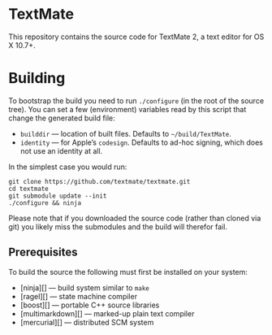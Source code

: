 # TextMate

This repository contains the source code for TextMate 2, a text editor for OS X 10.7+.

# Building

To bootstrap the build you need to run `./configure` (in the root of the source tree). You can set a few (environment) variables read by this script that change the generated build file:

* `builddir` — location of built files. Defaults to `~/build/TextMate`.
* `identity` — for Apple’s `codesign`. Defaults to ad-hoc signing, which does not use an identity at all.

In the simplest case you would run:

    git clone https://github.com/textmate/textmate.git
    cd textmate
    git submodule update --init
    ./configure && ninja

Please note that if you downloaded the source code (rather than cloned via git) you likely miss the submodules and the build will therefor fail.

## Prerequisites

To build the source the following must first be installed on your system:

* [ninja][]         — build system similar to `make`
* [ragel][]         — state machine compiler
* [boost][]         — portable C++ source libraries
* [multimarkdown][] — marked-up plain text compiler
* [mercurial][]     — distributed SCM system

